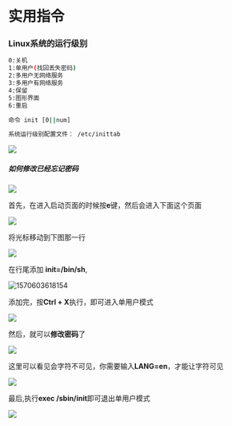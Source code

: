 # 实用指令

### Linux系统的运行级别

```bash
0:关机  
1:单用户(找回丢失密码)
2:多用户无网络服务
3:多用户有网络服务
4:保留
5:图形界面
6:重启

命令 init [0||num]

系统运行级别配置文件： /etc/inittab
```

![](https://i.loli.net/2019/10/09/R9DjLcyuoXtGkFI.png)



##### 如何修改已经忘记密码

![](https://i.loli.net/2019/10/09/rcNa2gMqbYtGkLe.png)

首先，在进入启动页面的时候按**e**键，然后会进入下面这个页面

![](https://i.loli.net/2019/10/09/g4j2GNFevKImaQn.png)

将光标移动到下图那一行

![](https://i.loli.net/2019/10/09/8k4sZdrAvRgEVno.png)

在行尾添加 **init=/bin/sh**,

![1570603618154](C:\Users\geek20\AppData\Roaming\Typora\typora-user-images\1570603618154.png)

添加完，按**Ctrl + X**执行，即可进入单用户模式

![](https://i.loli.net/2019/10/09/JBKHTxbWS5dGYIy.png)

然后，就可以**修改密码**了

![](https://i.loli.net/2019/10/09/4wbFxDeHrJGKBm8.png)

这里可以看见会字符不可见，你需要输入**LANG=en**，才能让字符可见

![](https://i.loli.net/2019/10/09/trswoihHCvd7JGu.png)

最后,执行**exec /sbin/init**即可退出单用户模式

![](https://i.loli.net/2019/10/09/gvKOq5eVhc3FwXd.png)

